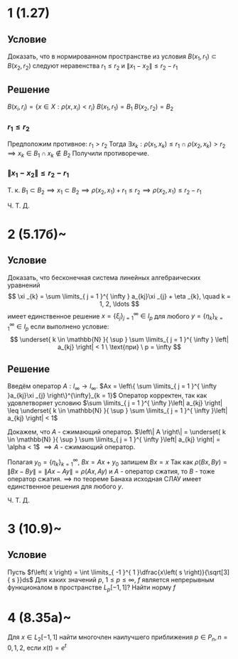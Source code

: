 # 1 (1.27)
## Условие
Доказать, что в нормированном пространстве из условия $B \left( x_{1}, r_{1} \right) \subset B\left( x_{2}, r_{2} \right)$ следуют неравенства $r_{1} \leq r_{2}$ и $\left\| x_{1} - x_{2} \right\| \leq r_{2} - r_{1}$

## Решение
$B\left( x_{i}, r_{i} \right) = \left\{ x \in X: \rho \left( x, x_{i} \right) < r_{i} \right\}$
$B\left( x_{1}, r_{1} \right) = B_{1}$
$B\left( x_{2}, r_{2} \right) = B_{2}$
### $r_{1} \leq r_{2}$
Предположим противное: $r_{1} > r_{2}$
Тогда $\exists x_{k}: \rho \left( x_{1}, x_{k} \right) \leq r_{1} \ \cap \ \rho \left( x_{2}, x_{k} \right) \gt r_{2} \implies x_{k} \in B_{1} \cap x_{k} \not \in B_{2}$
Получили противоречие.

### $\left\| x_{1} - x_{2} \right\| \leq r_{2} - r_{1}$
Т. к. $B_{1} \subset B_{2} \implies x_{1} \subset B_{2} \implies \rho \left( x_{2}, x_{1} \right) + r_{1} \leq r_{2} \implies \rho \left( x_{2}, x_{1} \right) \leq r_{2} - r_{1}$

Ч. Т. Д.


# 2 (5.17б)~
## Условие
Доказать, что бесконечная система линейных алгебраических уравнений
$$
\xi _{k} = \sum \limits_{ j = 1 }^{ \infty } a_{kj}\xi _{j} + \eta _{k}, \quad k = 1, 2, \ldots 
$$
имеет единственное решение $x = \left\{ \xi _{j} \right\}^{\infty}_{j = 1} \in l_{p}$ для любого $y = \left\{ \eta _{k} \right\}^{\infty}_{k = 1} \in l_{p}$ если выполнено условие:
$$
\underset{ k \in \mathbb{N} }{ \sup } \sum \limits_{ j = 1 }^{ \infty } \left| a_{kj} \right| < 1 \ \text{при} \ p = \infty
$$
## Решение
Введём оператор $A: l_{\infty} \to l_{\infty}$.
$Ax = \left\{ \sum \limits_{ j = 1 }^{ \infty }a_{kj}\xi _{j} \right\}^{\infty}_{k = 1}$
Оператор корректен, так как удовлетворяет условию $\sum \limits_{ j = 1 }^{ \infty }\left| a_{kj} \right| \leq \underset{ k \in \mathbb{N} }{ \sup } \sum \limits_{ j = 1 }^{ \infty }\left| a_{kj} \right| < 1$

Докажем, что $A$ - сжимающий оператор.
$\left\| A \right\| = \underset{ k \in \mathbb{N} }{ \sup } \sum \limits_{ j = 1 }^{ \infty }\left| a_{kj} \right| = \alpha < 1$
$\implies A$ - сжимающий оператор.

Полагая $y_{0} = \left\{ \eta _{k} \right\}^{\infty}_{k = 1},\ Bx = Ax + y_{0}$ запишем $Bx = x$
Так как $\rho \left( Bx, By \right) = \left\| Bx - By \right\| = \left\| Ax - Ay \right\| = \rho \left( Ax, Ay \right)$ и $A$ - оператор сжатия, то $B$ - тоже оператор сжатия.
$\implies$ по теореме Банаха исходная СЛАУ имеет единственное решения для любого $y$.

Ч. Т. Д.

# 3 (10.9)~
## Условие
Пусть $f\left( x \right) = \int \limits_{ -1 }^{ 1 }\dfrac{x\left( s \right)}{\sqrt[3]{ s }}ds$
Для каких значений $p$, $1 \leq p \leq \infty$, $f$ является непрерывным функционалом в пространстве $L_{p}\left[ -1, 1 \right]$?
Найти норму $f$

# 4 (8.35а)~
Для $x \in L_{2}\left[ -1, 1 \right]$ найти многочлен наилучшего приближения $p \in P_{n}, n = 0, 1, 2$, если $x\left( t \right) = e^{t}$